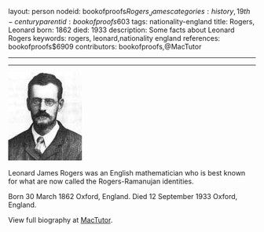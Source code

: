 layout: person
nodeid: bookofproofs$Rogers_James
categories: history,19th-century
parentid: bookofproofs$603
tags: nationality-england
title: Rogers, Leonard
born: 1862
died: 1933
description: Some facts about Leonard Rogers
keywords: rogers, leonard,nationality england
references: bookofproofs$6909
contributors: bookofproofs,@MacTutor

---


---

![Rogers_James.jpg](https://github.com/bookofproofs/bookofproofs.github.io/blob/main/_sources/_assets/images/portraits/Rogers_James.jpg?raw=true)

Leonard James Rogers was an English mathematician who is best known for what are now called the Rogers-Ramanujan identities.

Born 30 March 1862 Oxford, England. Died 12 September 1933 Oxford, England.


View full biography at [MacTutor](https://mathshistory.st-andrews.ac.uk/Biographies/Rogers_James/).